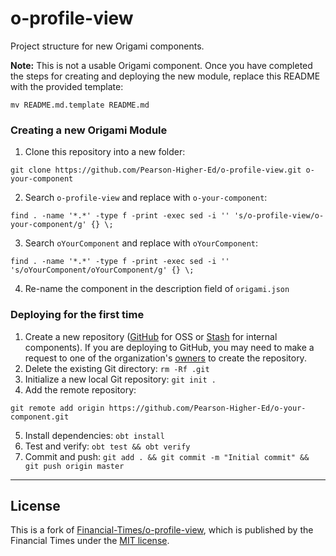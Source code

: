 # o-profile-view

Project structure for new Origami components.

**Note:** This is not a usable Origami component. Once you have completed the steps for creating and deploying the new module, replace this README with the provided template:

```
mv README.md.template README.md
```

### Creating a new Origami Module

1. Clone this repository into a new folder:

  ```
  git clone https://github.com/Pearson-Higher-Ed/o-profile-view.git o-your-component
  ```
2. Search `o-profile-view` and replace with `o-your-component`:

  ```
  find . -name '*.*' -type f -print -exec sed -i '' 's/o-profile-view/o-your-component/g' {} \;
  ```
3. Search `oYourComponent` and replace with `oYourComponent`:

  ```
  find . -name '*.*' -type f -print -exec sed -i '' 's/oYourComponent/oYourComponent/g' {} \;
  ```
4. Re-name the component in the description field of `origami.json`

### Deploying for the first time

1. Create a new repository ([GitHub](https://github.com/Pearson-Higher-Ed) for OSS or [Stash](https://devops-tools.pearson.com/stash/) for internal components). If you are deploying to GitHub, you may need to make a request to one of the organization's [owners](https://github.com/orgs/Pearson-Higher-Ed/teams/owners) to create the repository.
2. Delete the existing Git directory: `rm -Rf .git`
3. Initialize a new local Git repository: `git init .`
4. Add the remote repository:

  ```
  git remote add origin https://github.com/Pearson-Higher-Ed/o-your-component.git
  ```
5. Install dependencies: `obt install`
6. Test and verify: `obt test && obt verify`
7. Commit and push: `git add . && git commit -m "Initial commit" && git push origin master`

----

## License

This is a fork of [Financial-Times/o-profile-view](https://github.com/Financial-Times/o-profile-view), which is published by the Financial Times under the [MIT license](http://opensource.org/licenses/MIT).
